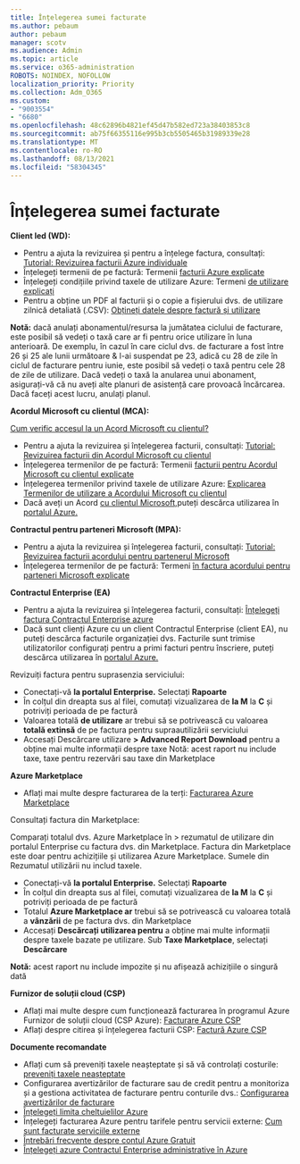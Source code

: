 ```yaml
---
title: Înțelegerea sumei facturate
ms.author: pebaum
author: pebaum
manager: scotv
ms.audience: Admin
ms.topic: article
ms.service: o365-administration
ROBOTS: NOINDEX, NOFOLLOW
localization_priority: Priority
ms.collection: Adm_O365
ms.custom:
- "9003554"
- "6680"
ms.openlocfilehash: 48c62896b4821ef45d47b582ed723a38403853c8
ms.sourcegitcommit: ab75f66355116e995b3cb5505465b31989339e28
ms.translationtype: MT
ms.contentlocale: ro-RO
ms.lasthandoff: 08/13/2021
ms.locfileid: "58304345"
---
```

# <a name="understand-billing-amount"></a>Înțelegerea sumei facturate

**Client led (WD):**

- Pentru a ajuta la revizuirea și pentru a înțelege factura, consultați: [Tutorial: Revizuirea facturii Azure individuale](https://docs.microsoft.com/azure/cost-management-billing/understand/review-individual-bill?WT.mc_id=Portal-Microsoft_Azure_Support)
- Înțelegeți termenii de pe factură: Termenii [facturii Azure explicate](https://docs.microsoft.com/azure/cost-management-billing/understand/understand-invoice?WT.mc_id=Portal-Microsoft_Azure_Support)
- Înțelegeți condițiile privind taxele de utilizare Azure: Termeni [de utilizare explicați](https://docs.microsoft.com/azure/cost-management-billing/understand/understand-usage?WT.mc_id=Portal-Microsoft_Azure_Support)
- Pentru a obține un PDF al facturii și o copie a fișierului dvs. de utilizare zilnică detaliată (.CSV): [Obțineți datele despre factură și utilizare](https://docs.microsoft.com/azure/billing/billing-download-azure-invoice-daily-usage-date?WT.mc_id=Portal-Microsoft_Azure_Support)

**Notă:** dacă anulați abonamentul/resursa la jumătatea ciclului de facturare, este posibil să vedeți o taxă care ar fi pentru orice utilizare în luna anterioară. De exemplu, în cazul în care ciclul dvs. de facturare a fost între 26 și 25 ale lunii următoare & l-ai suspendat pe 23, adică cu 28 de zile în ciclul de facturare pentru iunie, este posibil să vedeți o taxă pentru cele 28 de zile de utilizare. Dacă vedeți o taxă la anularea unui abonament, asigurați-vă că nu aveți alte planuri de asistență care provoacă încărcarea. Dacă faceți acest lucru, anulați planul.

**Acordul Microsoft cu clientul (MCA):**

[Cum verific accesul la un Acord Microsoft cu clientul?](https://docs.microsoft.com/azure/cost-management-billing/manage/download-azure-invoice-daily-usage-date?WT.mc_id=Portal-Microsoft_Azure_Support#check-access-to-a-microsoft-customer-agreement)

- Pentru a ajuta la revizuirea și înțelegerea facturii, consultați: [Tutorial: Revizuirea facturii din Acordul Microsoft cu clientul](https://docs.microsoft.com/azure/cost-management-billing/understand/review-customer-agreement-bill?WT.mc_id=Portal-Microsoft_Azure_Support)
- Înțelegerea termenilor de pe factură: Termenii [facturii pentru Acordul Microsoft cu clientul explicate](https://docs.microsoft.com/azure/cost-management-billing/understand/mca-understand-your-invoice?WT.mc_id=Portal-Microsoft_Azure_Support)
- Înțelegerea termenilor privind taxele de utilizare Azure: [Explicarea Termenilor de utilizare a Acordului Microsoft cu clientul](https://docs.microsoft.com/azure/cost-management-billing/understand/mca-understand-your-usage?WT.mc_id=Portal-Microsoft_Azure_Support)
- Dacă aveți un Acord [cu clientul Microsoft,](https://docs.microsoft.com/azure/cost-management-billing/manage/download-azure-invoice-daily-usage-date?WT.mc_id=Portal-Microsoft_Azure_Support#check-access-to-a-microsoft-customer-agreement)puteți descărca utilizarea în [portalul Azure.](https://portal.azure.com/)

**Contractul pentru parteneri Microsoft (MPA):**

- Pentru a ajuta la revizuirea și înțelegerea facturii, consultați: [Tutorial: Revizuirea facturii acordului pentru partenerul Microsoft](https://docs.microsoft.com/azure/cost-management-billing/understand/review-partner-agreement-bill?WT.mc_id=Portal-Microsoft_Azure_Support)
- Înțelegerea termenilor de pe factură: Termeni [în factura acordului pentru parteneri Microsoft explicate](https://docs.microsoft.com/azure/cost-management-billing/understand/mpa-invoice-terms?WT.mc_id=Portal-Microsoft_Azure_Support)

**Contractul Enterprise (EA)**

- Pentru a ajuta la revizuirea și înțelegerea facturii, consultați: [Înțelegeți factura Contractul Enterprise azure](https://docs.microsoft.com/azure/cost-management-billing/understand/review-enterprise-agreement-bill?WT.mc_id=Portal-Microsoft_Azure_Support)
- Dacă sunt clienți Azure cu un client Contractul Enterprise (client EA), nu puteți descărca facturile organizației dvs. Facturile sunt trimise utilizatorilor configurați pentru a primi facturi pentru înscriere, puteți descărca utilizarea în [portalul Azure.](https://portal.azure.com/)

Revizuiți factura pentru suprasenzia serviciului:

- Conectați-vă **la portalul Enterprise.** Selectați **Rapoarte**
- În colțul din dreapta sus al filei, comutați vizualizarea de **la M** la **C** și potriviți perioada de pe factură
- Valoarea totală **de utilizare** ar trebui să se potrivească cu valoarea **totală extinsă** de pe factura pentru supraautilizării serviciului
- Accesați Descărcare utilizare **> Advanced Report Download** pentru a obține mai multe informații despre taxe Notă: acest raport nu include taxe, taxe pentru rezervări sau taxe din Marketplace 

**Azure Marketplace**

- Aflați mai multe despre facturarea de la terți: [Facturarea Azure Marketplace](https://docs.microsoft.com/azure/billing/billing-understand-your-azure-marketplace-charges?WT.mc_id=Portal-Microsoft_Azure_Support)

Consultați factura din Marketplace:

Comparați totalul dvs. Azure Marketplace în > rezumatul de utilizare din portalul Enterprise cu factura dvs. din Marketplace. Factura din Marketplace este doar pentru achizițiile și utilizarea Azure Marketplace. Sumele din Rezumatul utilizării nu includ taxele.

- Conectați-vă **la portalul Enterprise.** Selectați **Rapoarte**
- În colțul din dreapta sus al filei, comutați vizualizarea de **la M** la **C** și potriviți perioada de pe factură
- Totalul **Azure Marketplace ar** trebui să se potrivească cu valoarea totală a **vânzării** de pe factura dvs. din Marketplace
- Accesați **Descărcați utilizarea pentru** a obține mai multe informații despre taxele bazate pe utilizare. Sub **Taxe Marketplace**, selectați **Descărcare** 

**Notă:** acest raport nu include impozite și nu afișează achizițiile o singură dată

**Furnizor de soluții cloud (CSP)**

- Aflați mai multe despre cum funcționează facturarea în programul Azure Furnizor de soluții cloud (CSP Azure): [Facturare Azure CSP](https://docs.microsoft.com/azure/cloud-solution-provider/billing/azure-csp-billing-overview?WT.mc_id=Portal-Microsoft_Azure_Support)
- Aflați despre citirea și înțelegerea facturii CSP: [Factură Azure CSP](https://docs.microsoft.com/azure/cloud-solution-provider/billing/azure-csp-invoice?WT.mc_id=Portal-Microsoft_Azure_Support)

**Documente recomandate**

- Aflați cum să preveniți taxele neașteptate și să vă controlați costurile: [preveniți taxele neașteptate](https://docs.microsoft.com/azure/cost-management-billing/manage/getting-started?WT.mc_id=Portal-Microsoft_Azure_Support)
- Configurarea avertizărilor de facturare sau de credit pentru a monitoriza și a gestiona activitatea de facturare pentru conturile dvs.: [Configurarea avertizărilor de facturare](https://docs.microsoft.com/azure/cost-management-billing/costs/cost-mgt-alerts-monitor-usage-spending?WT.mc_id=Portal-Microsoft_Azure_Support)
- [Înțelegeți limita cheltuielilor Azure](https://docs.microsoft.com/azure/cost-management-billing/manage/spending-limit?WT.mc_id=Portal-Microsoft_Azure_Support)
- Înțelegeți facturarea Azure pentru tarifele pentru servicii externe: [Cum sunt facturate serviciile externe](https://docs.microsoft.com/azure/cost-management-billing/understand/understand-azure-marketplace-charges?WT.mc_id=Portal-Microsoft_Azure_Support)
- [Întrebări frecvente despre contul Azure Gratuit](https://azure.microsoft.com/free/free-account-faq/)
- [Înțelegeți azure Contractul Enterprise administrative în Azure](https://docs.microsoft.com/azure/cost-management-billing/manage/understand-ea-roles?WT.mc_id=Portal-Microsoft_Azure_Support)